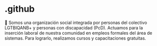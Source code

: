 # .github
🌈 Somos una organización social integrada por personas del colectivo LGTBIQANB+ y personas con discapacidad (PcD). Actuamos para la inserción laboral de nuestra comunidad en empleos formales del área de sistemas. Para lograrlo, realizamos cursos y capacitaciones gratuitas.
